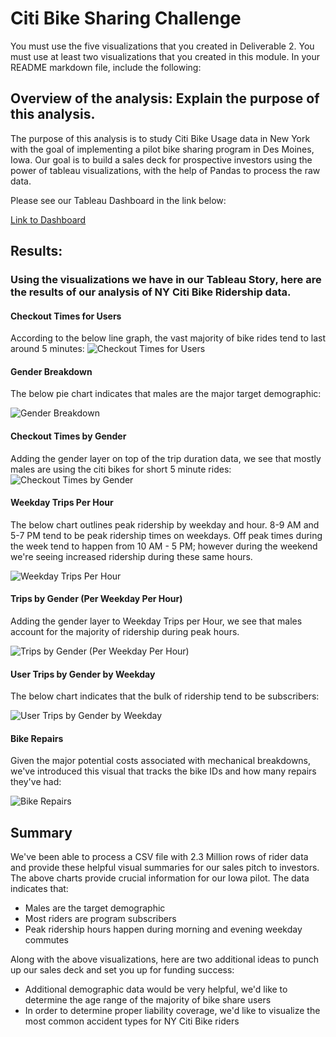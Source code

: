 # Citi Bike Sharing Challenge


You must use the five visualizations that you created in Deliverable 2.
You must use at least two visualizations that you created in this module.
In your README markdown file, include the following:
## Overview of the analysis: Explain the purpose of this analysis.
The purpose of this analysis is to study Citi Bike Usage data in New York with the goal of implementing a pilot bike sharing program in Des Moines, Iowa. Our goal is to build a sales deck for prospective investors using the power of tableau visualizations, with the help of Pandas to process the raw data.

Please see our Tableau Dashboard in the link below:

[Link to Dashboard](https://public.tableau.com/views/CitiBikeChallenge_16549181178130/CheckoutTimesforUsers?:language=en-GB&publish=yes&:display_count=n&:origin=viz_share_link)

## Results: 

### Using the visualizations we have in our Tableau Story, here are the results of our analysis of NY Citi Bike Ridership data.

#### Checkout Times for Users

According to the below line graph, the vast majority of bike rides tend to last around 5 minutes:
![Checkout Times for Users](https://github.com/rivas-j/bikesharing/blob/2f0c073d7a3af81605c7ce4e20d065daf13d4f57/Images/1_Checkout_Times_for_Users.png)
#### Gender Breakdown

The below pie chart indicates that males are the major target demographic:

![Gender Breakdown](https://github.com/rivas-j/bikesharing/blob/2f0c073d7a3af81605c7ce4e20d065daf13d4f57/Images/2_Gender_Breakdown.png)

#### Checkout Times by Gender

Adding the gender layer on top of the trip duration data, we see that mostly males are using the citi bikes for short 5 minute rides:
![Checkout Times by Gender](https://github.com/rivas-j/bikesharing/blob/2f0c073d7a3af81605c7ce4e20d065daf13d4f57/Images/3_Checkout_Times_by_Gender.png)

#### Weekday Trips Per Hour

The below chart outlines peak ridership by weekday and hour. 8-9 AM and 5-7 PM tend to be peak ridership times on weekdays. Off peak times during the week tend to happen from 10 AM - 5 PM; however during the weekend we're seeing increased ridership during these same hours.

![Weekday Trips Per Hour](https://github.com/rivas-j/bikesharing/blob/main/Images/4_Weekday_Trips_Per_Hour.png)

#### Trips by Gender (Per Weekday Per Hour)

Adding the gender layer to Weekday Trips per Hour, we see that males account for the majority of ridership during peak hours.

![Trips by Gender (Per Weekday Per Hour)](https://github.com/rivas-j/bikesharing/blob/2f0c073d7a3af81605c7ce4e20d065daf13d4f57/Images/5_Trips_by_Gender_Weekday_per_HR.png)

#### User Trips by Gender by Weekday

The below chart indicates that the bulk of ridership tend to be subscribers:

![User Trips by Gender by Weekday](https://github.com/rivas-j/bikesharing/blob/2f0c073d7a3af81605c7ce4e20d065daf13d4f57/Images/6_User_Trips_By_Gender_by_Weekday.png)


#### Bike Repairs

Given the major potential costs associated with mechanical breakdowns, we've introduced this visual that tracks the bike IDs and how many repairs they've had:

![Bike Repairs](https://github.com/rivas-j/bikesharing/blob/2f0c073d7a3af81605c7ce4e20d065daf13d4f57/Images/7_Bike_Repairs.png)


## Summary

We've been able to process a CSV file with 2.3 Million rows of rider data and provide these helpful visual summaries for our sales pitch to investors. The above charts provide crucial information for our Iowa pilot. The data indicates that:

- Males are the target demographic
- Most riders are program subscribers 
- Peak ridership hours happen during morning and evening weekday commutes

Along with the above visualizations, here are two additional ideas to punch up our sales deck and set you up for funding success:
- Additional demographic data would be very helpful, we'd like to determine the age range of the majority of bike share users
- In order to determine proper liability coverage, we'd like to visualize the most common accident types for NY Citi Bike riders


